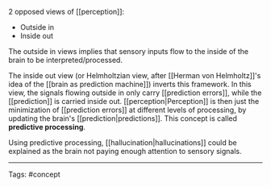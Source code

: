 2 opposed views of [[perception]]:
- Outside in
- Inside out

The outside in views implies that sensory inputs flow to the inside of the brain to be interpreted/processed.

The inside out view (or Helmholtzian view, after [[Herman von Helmholtz]]'s idea of the [[brain as prediction machine]]) inverts this framework.
In this view, the signals flowing outside in only carry [[prediction errors]], while the [[prediction]] is carried inside out.
[[perception|Perception]] is then just the minimization of [[prediction errors]] at different levels of processing, by updating the brain's [[prediction|predictions]].
This concept is called **predictive processing**.

Using predictive processing, [[hallucination|hallucinations]] could be explained as the brain not paying enough attention to sensory signals.

_______________
Tags: #concept 